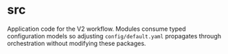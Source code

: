 # src

Application code for the V2 workflow. Modules consume typed configuration models so adjusting `config/default.yaml` propagates through orchestration without modifying these packages.
